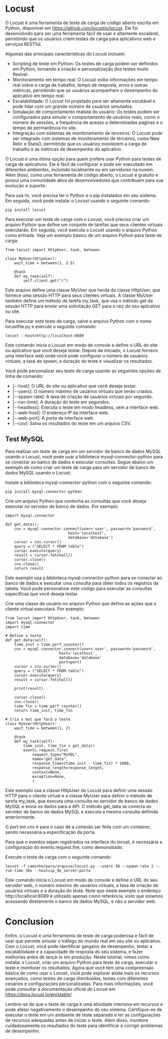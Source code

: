 # Locust

O Locust é uma ferramenta de teste de carga de código aberto escrita em Python, disponível em <https://github.com/locustio/locust>. Ele foi desenvolvido para ser uma ferramenta fácil de usar e altamente escalável, permitindo que os usuários criem testes de carga para aplicativos web e serviços RESTful.

Algumas das principais características do Locust incluem:

- Scripting de teste em Python: Os testes de carga podem ser definidos em Python, tornando a criação e personalização dos testes muito flexível.
- Monitoramento em tempo real: O Locust exibe informações em tempo real sobre a carga de trabalho, tempo de resposta, erros e outras métricas, permitindo que os usuários acompanhem o desempenho do aplicativo em tempo real.
- Escalabilidade: O Locust foi projetado para ser altamente escalável e pode lidar com um grande número de usuários simulados.
- Simulação de comportamento realista do usuário: Os testes podem ser configurados para simular o comportamento de usuários reais, como o número de sessões, a frequência de acesso a determinadas páginas e o tempo de permanência no site.
- Integração com sistemas de monitoramento de terceiros: O Locust pode ser integrado com sistemas de monitoramento de terceiros, como New Relic e StatsD, permitindo que os usuários monitorem a carga de trabalho e as métricas de desempenho do aplicativo.

O Locust é uma ótima opção para quem prefere usar Python para testes de carga de aplicativos. Ele é fácil de configurar e pode ser executado em diferentes ambientes, incluindo localmente ou em servidores na nuvem. Além disso, como uma ferramenta de código aberto, o Locust é gratuito e possui uma comunidade ativa de desenvolvedores que contribuem para sua evolução e suporte.

Para usá-lo, você precisa ter o Python e o pip instalados em seu sistema. Em seguida, você pode instalar o Locust usando o seguinte comando:

    pip install locust

Para executar um teste de carga com o Locust, você precisa criar um arquivo Python que define um conjunto de tarefas que seus clientes virtuais executarão. Em seguida, você executa o Locust usando o arquivo Python como entrada. Veja um exemplo básico de um arquivo Python para teste de carga:

    from locust import HttpUser, task, between

    class MyUser(HttpUser):
        wait_time = between(1, 2.5)

        @task
        def my_task(self):
            self.client.get("/")

Este arquivo define uma classe MyUser que herda da classe HttpUser, que fornece uma sessão HTTP para seus clientes virtuais. A classe MyUser também define um método de tarefa my_task, que usa o método get da sessão HTTP para enviar uma solicitação GET para a raiz do seu aplicativo ou site.

Para executar este teste de carga, salve o arquivo Python com o nome locustfile.py e execute o seguinte comando:

    locust --host=http://localhost:8080

Este comando inicia o Locust em modo de console e define o URL do site ou aplicativo que você deseja testar. Depois de iniciado, o Locust fornece uma interface web onde você pode configurar o número de usuários virtuais, a taxa de spawn, a duração do teste e visualizar os resultados.

Você pode personalizar seu teste de carga usando as seguintes opções de linha de comando:

- [--host]: O URL do site ou aplicativo que você deseja testar.
- [--users]: O número máximo de usuários virtuais que serão criados.
- [--spawn-rate]: A taxa de criação de usuários virtuais por segundo.
- [--run-time]: A duração do teste em segundos.
- [--headless]: Executa o teste em modo headless, sem a interface web.
- [--web-host]: O endereço IP da interface web.
- [--web-port]: A porta da interface web.
- [--csv]: Salva os resultados do teste em um arquivo CSV.

## Test MySQL

Para realizar um teste de carga em um servidor de banco de dados MySQL usando o Locust, você pode usar a biblioteca mysql-connector-python para se conectar ao banco de dados e executar consultas. Segue abaixo um exemplo de como criar um teste de carga para um servidor de banco de dados MySQL usando o Locust:

Instale a biblioteca mysql-connector-python com o seguinte comando:

    pip install mysql-connector-python

Crie um arquivo Python que contenha as consultas que você deseja executar no servidor de banco de dados. Por exemplo:

    import mysql.connector

    def get_data():
        cnx = mysql.connector.connect(user='user', password='password',
                                host='localhost',
                                database='database')
        cursor = cnx.cursor()
        query = ("SELECT * FROM table")
        cursor.execute(query)
        result = cursor.fetchall()
        cursor.close()
        cnx.close()
        return result

Este exemplo usa a biblioteca mysql-connector-python para se conectar ao banco de dados e executar uma consulta para obter todos os registros da tabela. Você pode personalizar este código para executar as consultas específicas que você deseja testar.

Crie uma classe de usuário no arquivo Python que define as ações que o cliente virtual executará. Por exemplo:

    from locust import HttpUser, task, between
    import mysql.connector
    import time

    # Define o teste
    def get_data(self):
        time_init = time.perf_counter()
        cnx = mysql.connector.connect(user='user', password='password',
                            host='localhost',
                            database='database'
                            port=port)
        cursor = cnx.cursor()
        query = ("SELECT * FROM table")
        cursor.execute(query)
        result = cursor.fetchall()
        
        print(result)
        
        cursor.close()
        cnx.close()
        time_fin = time.perf_counter()
        return time_init, time_fin

    # Cria o bot que fará o teste
    class MyUser(HttpUser):
        wait_time = between(1, 2)

        @task
        def my_task(self):
            time_init, time_fin = get_data()
            events.request.fire(
                request_type="MySQL",
                name="get_data",
                response_time=(time_init - time_fin) * 1000,
                response_length=response_length,
                context=None,
                exception=None,
                )

Este exemplo usa a classe HttpUser do Locust para definir uma sessão HTTP para o cliente virtual e a classe MyUser para definir o método de tarefa my_task, que executa uma consulta no servidor de banco de dados MySQL e envia os dados para a API. O método get_data se conecta ao servidor de banco de dados MySQL e executa a mesma consulta definida anteriormente.

O port em cnx é para o caso de a conexão ser feita com um container, sendo necessária a especificação da porta.

Para que o eventos sejam registrados na interface do locust, é necessária a configuração do events.request.fire, como demonstrado.

Execute o teste de carga com o seguinte comando:

    locust -f caminho/para/arquivo/locust.py --users 30 --spawn-rate 1 --run-time 30s --host=ip_do_server:porta

Este comando inicia o Locust em modo de console e define o URL do seu servidor web, o número máximo de usuários virtuais, a taxa de criação de usuários virtuais e a duração do teste. Note que neste exemplo o endereço http://localhost:8089 é utilizado apenas como referência, visto que estamos acessando diretamente o banco de dados MySQL, e não o servidor web.


# Conclusion

Enfim, o Locust é uma ferramenta de teste de carga poderosa e fácil de usar que permite simular o tráfego do mundo real em seu site ou aplicativo. Com o Locust, você pode identificar gargalos de desempenho, testar a escalabilidade e a capacidade de resposta do seu sistema, e fazer melhorias antes de lançá-lo em produção. Neste tutorial, vimos como instalar o Locust, criar um arquivo Python para teste de carga, executar o teste e monitorar os resultados. Agora que você tem uma compreensão básica de como usar o Locust, você pode explorar ainda mais os recursos avançados, como testes de carga distribuídos, testes com diferentes cenários e configurações personalizadas. Para mais informações, você pode consultar a documentação oficial do Locust em https://docs.locust.io/en/stable/.

Lembre-se de que o teste de carga é uma atividade intensiva em recursos e pode afetar negativamente o desempenho do seu sistema. Certifique-se de executar o teste em um ambiente de teste separado e ter as configurações de recursos adequadas antes de iniciar o teste. Além disso, monitore cuidadosamente os resultados do teste para identificar e corrigir problemas de desempenho.

